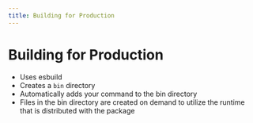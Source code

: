 ```yaml
---
title: Building for Production
---
```


# Building for Production

- Uses esbuild
- Creates a `bin` directory
- Automatically adds your command to the bin directory
- Files in the bin directory are created on demand to utilize the runtime that is distributed with the package
